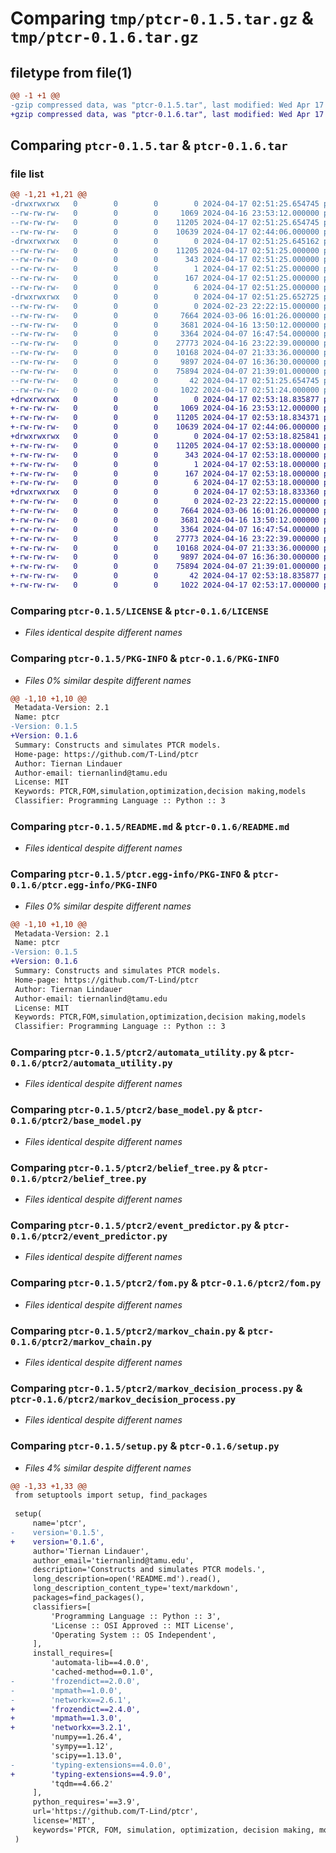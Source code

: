 # Comparing `tmp/ptcr-0.1.5.tar.gz` & `tmp/ptcr-0.1.6.tar.gz`

## filetype from file(1)

```diff
@@ -1 +1 @@
-gzip compressed data, was "ptcr-0.1.5.tar", last modified: Wed Apr 17 02:51:25 2024, max compression
+gzip compressed data, was "ptcr-0.1.6.tar", last modified: Wed Apr 17 02:53:18 2024, max compression
```

## Comparing `ptcr-0.1.5.tar` & `ptcr-0.1.6.tar`

### file list

```diff
@@ -1,21 +1,21 @@
-drwxrwxrwx   0        0        0        0 2024-04-17 02:51:25.654745 ptcr-0.1.5/
--rw-rw-rw-   0        0        0     1069 2024-04-16 23:53:12.000000 ptcr-0.1.5/LICENSE
--rw-rw-rw-   0        0        0    11205 2024-04-17 02:51:25.654745 ptcr-0.1.5/PKG-INFO
--rw-rw-rw-   0        0        0    10639 2024-04-17 02:44:06.000000 ptcr-0.1.5/README.md
-drwxrwxrwx   0        0        0        0 2024-04-17 02:51:25.645162 ptcr-0.1.5/ptcr.egg-info/
--rw-rw-rw-   0        0        0    11205 2024-04-17 02:51:25.000000 ptcr-0.1.5/ptcr.egg-info/PKG-INFO
--rw-rw-rw-   0        0        0      343 2024-04-17 02:51:25.000000 ptcr-0.1.5/ptcr.egg-info/SOURCES.txt
--rw-rw-rw-   0        0        0        1 2024-04-17 02:51:25.000000 ptcr-0.1.5/ptcr.egg-info/dependency_links.txt
--rw-rw-rw-   0        0        0      167 2024-04-17 02:51:25.000000 ptcr-0.1.5/ptcr.egg-info/requires.txt
--rw-rw-rw-   0        0        0        6 2024-04-17 02:51:25.000000 ptcr-0.1.5/ptcr.egg-info/top_level.txt
-drwxrwxrwx   0        0        0        0 2024-04-17 02:51:25.652725 ptcr-0.1.5/ptcr2/
--rw-rw-rw-   0        0        0        0 2024-02-23 22:22:15.000000 ptcr-0.1.5/ptcr2/__init__.py
--rw-rw-rw-   0        0        0     7664 2024-03-06 16:01:26.000000 ptcr-0.1.5/ptcr2/automata_utility.py
--rw-rw-rw-   0        0        0     3681 2024-04-16 13:50:12.000000 ptcr-0.1.5/ptcr2/base_model.py
--rw-rw-rw-   0        0        0     3364 2024-04-07 16:47:54.000000 ptcr-0.1.5/ptcr2/belief_tree.py
--rw-rw-rw-   0        0        0    27773 2024-04-16 23:22:39.000000 ptcr-0.1.5/ptcr2/event_predictor.py
--rw-rw-rw-   0        0        0    10168 2024-04-07 21:33:36.000000 ptcr-0.1.5/ptcr2/fom.py
--rw-rw-rw-   0        0        0     9897 2024-04-07 16:36:30.000000 ptcr-0.1.5/ptcr2/markov_chain.py
--rw-rw-rw-   0        0        0    75894 2024-04-07 21:39:01.000000 ptcr-0.1.5/ptcr2/markov_decision_process.py
--rw-rw-rw-   0        0        0       42 2024-04-17 02:51:25.654745 ptcr-0.1.5/setup.cfg
--rw-rw-rw-   0        0        0     1022 2024-04-17 02:51:24.000000 ptcr-0.1.5/setup.py
+drwxrwxrwx   0        0        0        0 2024-04-17 02:53:18.835877 ptcr-0.1.6/
+-rw-rw-rw-   0        0        0     1069 2024-04-16 23:53:12.000000 ptcr-0.1.6/LICENSE
+-rw-rw-rw-   0        0        0    11205 2024-04-17 02:53:18.834371 ptcr-0.1.6/PKG-INFO
+-rw-rw-rw-   0        0        0    10639 2024-04-17 02:44:06.000000 ptcr-0.1.6/README.md
+drwxrwxrwx   0        0        0        0 2024-04-17 02:53:18.825841 ptcr-0.1.6/ptcr.egg-info/
+-rw-rw-rw-   0        0        0    11205 2024-04-17 02:53:18.000000 ptcr-0.1.6/ptcr.egg-info/PKG-INFO
+-rw-rw-rw-   0        0        0      343 2024-04-17 02:53:18.000000 ptcr-0.1.6/ptcr.egg-info/SOURCES.txt
+-rw-rw-rw-   0        0        0        1 2024-04-17 02:53:18.000000 ptcr-0.1.6/ptcr.egg-info/dependency_links.txt
+-rw-rw-rw-   0        0        0      167 2024-04-17 02:53:18.000000 ptcr-0.1.6/ptcr.egg-info/requires.txt
+-rw-rw-rw-   0        0        0        6 2024-04-17 02:53:18.000000 ptcr-0.1.6/ptcr.egg-info/top_level.txt
+drwxrwxrwx   0        0        0        0 2024-04-17 02:53:18.833360 ptcr-0.1.6/ptcr2/
+-rw-rw-rw-   0        0        0        0 2024-02-23 22:22:15.000000 ptcr-0.1.6/ptcr2/__init__.py
+-rw-rw-rw-   0        0        0     7664 2024-03-06 16:01:26.000000 ptcr-0.1.6/ptcr2/automata_utility.py
+-rw-rw-rw-   0        0        0     3681 2024-04-16 13:50:12.000000 ptcr-0.1.6/ptcr2/base_model.py
+-rw-rw-rw-   0        0        0     3364 2024-04-07 16:47:54.000000 ptcr-0.1.6/ptcr2/belief_tree.py
+-rw-rw-rw-   0        0        0    27773 2024-04-16 23:22:39.000000 ptcr-0.1.6/ptcr2/event_predictor.py
+-rw-rw-rw-   0        0        0    10168 2024-04-07 21:33:36.000000 ptcr-0.1.6/ptcr2/fom.py
+-rw-rw-rw-   0        0        0     9897 2024-04-07 16:36:30.000000 ptcr-0.1.6/ptcr2/markov_chain.py
+-rw-rw-rw-   0        0        0    75894 2024-04-07 21:39:01.000000 ptcr-0.1.6/ptcr2/markov_decision_process.py
+-rw-rw-rw-   0        0        0       42 2024-04-17 02:53:18.835877 ptcr-0.1.6/setup.cfg
+-rw-rw-rw-   0        0        0     1022 2024-04-17 02:53:17.000000 ptcr-0.1.6/setup.py
```

### Comparing `ptcr-0.1.5/LICENSE` & `ptcr-0.1.6/LICENSE`

 * *Files identical despite different names*

### Comparing `ptcr-0.1.5/PKG-INFO` & `ptcr-0.1.6/PKG-INFO`

 * *Files 0% similar despite different names*

```diff
@@ -1,10 +1,10 @@
 Metadata-Version: 2.1
 Name: ptcr
-Version: 0.1.5
+Version: 0.1.6
 Summary: Constructs and simulates PTCR models.
 Home-page: https://github.com/T-Lind/ptcr
 Author: Tiernan Lindauer
 Author-email: tiernanlind@tamu.edu
 License: MIT
 Keywords: PTCR,FOM,simulation,optimization,decision making,models
 Classifier: Programming Language :: Python :: 3
```

### Comparing `ptcr-0.1.5/README.md` & `ptcr-0.1.6/README.md`

 * *Files identical despite different names*

### Comparing `ptcr-0.1.5/ptcr.egg-info/PKG-INFO` & `ptcr-0.1.6/ptcr.egg-info/PKG-INFO`

 * *Files 0% similar despite different names*

```diff
@@ -1,10 +1,10 @@
 Metadata-Version: 2.1
 Name: ptcr
-Version: 0.1.5
+Version: 0.1.6
 Summary: Constructs and simulates PTCR models.
 Home-page: https://github.com/T-Lind/ptcr
 Author: Tiernan Lindauer
 Author-email: tiernanlind@tamu.edu
 License: MIT
 Keywords: PTCR,FOM,simulation,optimization,decision making,models
 Classifier: Programming Language :: Python :: 3
```

### Comparing `ptcr-0.1.5/ptcr2/automata_utility.py` & `ptcr-0.1.6/ptcr2/automata_utility.py`

 * *Files identical despite different names*

### Comparing `ptcr-0.1.5/ptcr2/base_model.py` & `ptcr-0.1.6/ptcr2/base_model.py`

 * *Files identical despite different names*

### Comparing `ptcr-0.1.5/ptcr2/belief_tree.py` & `ptcr-0.1.6/ptcr2/belief_tree.py`

 * *Files identical despite different names*

### Comparing `ptcr-0.1.5/ptcr2/event_predictor.py` & `ptcr-0.1.6/ptcr2/event_predictor.py`

 * *Files identical despite different names*

### Comparing `ptcr-0.1.5/ptcr2/fom.py` & `ptcr-0.1.6/ptcr2/fom.py`

 * *Files identical despite different names*

### Comparing `ptcr-0.1.5/ptcr2/markov_chain.py` & `ptcr-0.1.6/ptcr2/markov_chain.py`

 * *Files identical despite different names*

### Comparing `ptcr-0.1.5/ptcr2/markov_decision_process.py` & `ptcr-0.1.6/ptcr2/markov_decision_process.py`

 * *Files identical despite different names*

### Comparing `ptcr-0.1.5/setup.py` & `ptcr-0.1.6/setup.py`

 * *Files 4% similar despite different names*

```diff
@@ -1,33 +1,33 @@
 from setuptools import setup, find_packages
 
 setup(
     name='ptcr',
-    version='0.1.5',
+    version='0.1.6',
     author='Tiernan Lindauer',
     author_email='tiernanlind@tamu.edu',
     description='Constructs and simulates PTCR models.',
     long_description=open('README.md').read(),
     long_description_content_type='text/markdown',
     packages=find_packages(),
     classifiers=[
         'Programming Language :: Python :: 3',
         'License :: OSI Approved :: MIT License',
         'Operating System :: OS Independent',
     ],
     install_requires=[
         'automata-lib==4.0.0',
         'cached-method==0.1.0',
-        'frozendict==2.0.0',
-        'mpmath==1.0.0',
-        'networkx==2.6.1',
+        'frozendict==2.4.0',
+        'mpmath==1.3.0',
+        'networkx==3.2.1',
         'numpy==1.26.4',
         'sympy==1.12',
         'scipy==1.13.0',
-        'typing-extensions==4.0.0',
+        'typing-extensions==4.9.0',
         'tqdm==4.66.2'
     ],
     python_requires='==3.9',
     url='https://github.com/T-Lind/ptcr',
     license='MIT',
     keywords='PTCR, FOM, simulation, optimization, decision making, models'
 )
```

